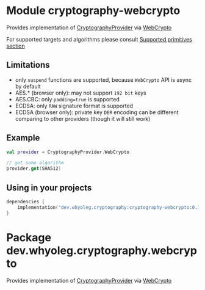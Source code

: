 # Module cryptography-webcrypto

Provides implementation of [CryptographyProvider][CryptographyProvider] via [WebCrypto][WebCrypto]

For supported targets and algorithms please consult [Supported primitives section][Supported primitives section]

## Limitations

* only `suspend` functions are supported, because `WebCrypto` API is async by default
* AES.* (browser only): may not support `192 bit` keys
* AES.CBC: only `padding=true` is supported
* ECDSA: only `RAW` signature format is supported
* ECDSA (browser only): private key `DER` encoding can be different comparing to other providers
  (though it will still work)

## Example

```kotlin
val provider = CryptographyProvider.WebCrypto

// get some algorithm
provider.get(SHA512)
```

## Using in your projects

```kotlin
dependencies {
    implementation("dev.whyoleg.cryptography:cryptography-webcrypto:0.1.0")
}
```

# Package dev.whyoleg.cryptography.webcrypto

Provides implementation of [CryptographyProvider][CryptographyProvider] via [WebCrypto][WebCrypto]

[CryptographyProvider]: https://whyoleg.github.io/cryptography-kotlin/api/cryptography-core/dev.whyoleg.cryptography.provider/-cryptography-provider/index.html

[WebCrypto]: https://developer.mozilla.org/en-US/docs/Web/API/Web_Crypto_API

[Supported primitives section]: https://whyoleg.github.io/cryptography-kotlin/providers#supported-primitives
